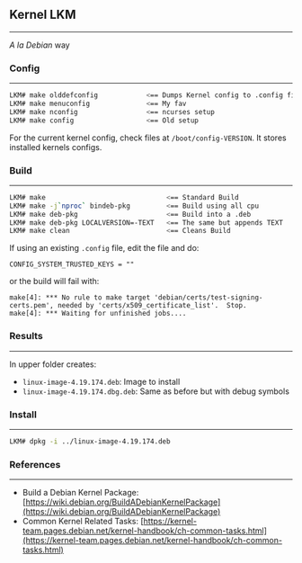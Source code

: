 ## Kernel LKM
---
_A la Debian_ way

### Config
---
```bash
LKM# make olddefconfig            <== Dumps Kernel config to .config file
LKM# make menuconfig              <== My fav
LKM# make nconfig                 <== ncurses setup
LKM# make config                  <== Old setup
```
For the current kernel config, check files at `/boot/config-VERSION`. It stores installed kernels configs. 


### Build 
---
```bash
LKM# make                              <== Standard Build
LKM# make -j`nproc` bindeb-pkg         <== Build using all cpu
LKM# make deb-pkg                      <== Build into a .deb
LKM# make deb-pkg LOCALVERSION=-TEXT   <== The same but appends TEXT
LKM# make clean                        <== Cleans Build
```
If using an existing `.config` file, edit the file and do:
```markup
CONFIG_SYSTEM_TRUSTED_KEYS = ""
```
or the build will fail with:
```markup
make[4]: *** No rule to make target 'debian/certs/test-signing-certs.pem', needed by 'certs/x509_certificate_list'.  Stop.
make[4]: *** Waiting for unfinished jobs....
```
### Results
---
In upper folder creates:
- `linux-image-4.19.174.deb`: Image to install
- `linux-image-4.19.174.dbg.deb`: Same as before but with debug symbols


### Install
---
```bash
LKM# dpkg -i ../linux-image-4.19.174.deb
```

### References
---
- Build a Debian Kernel Package: [https://wiki.debian.org/BuildADebianKernelPackage](https://wiki.debian.org/BuildADebianKernelPackage)
- Common Kernel Related Tasks: [https://kernel-team.pages.debian.net/kernel-handbook/ch-common-tasks.html](https://kernel-team.pages.debian.net/kernel-handbook/ch-common-tasks.html)

